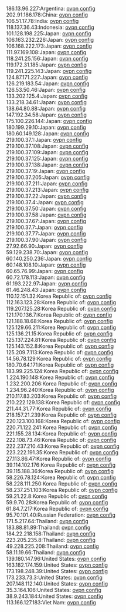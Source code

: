 186.13.96.227:Argentina: [ovpn config](vpn/186_13_96_227.ovpn)  
202.91.186.178:China: [ovpn config](vpn/202_91_186_178.ovpn)  
106.51.17.78:India: [ovpn config](vpn/106_51_17_78.ovpn)  
118.137.36.43:Indonesia: [ovpn config](vpn/118_137_36_43.ovpn)  
101.128.198.225:Japan: [ovpn config](vpn/101_128_198_225.ovpn)  
106.163.232.226:Japan: [ovpn config](vpn/106_163_232_226.ovpn)  
106.168.222.173:Japan: [ovpn config](vpn/106_168_222_173.ovpn)  
111.97.169.108:Japan: [ovpn config](vpn/111_97_169_108.ovpn)  
118.241.25.156:Japan: [ovpn config](vpn/118_241_25_156.ovpn)  
119.172.31.185:Japan: [ovpn config](vpn/119_172_31_185.ovpn)  
119.241.225.143:Japan: [ovpn config](vpn/119_241_225_143.ovpn)  
124.87.171.227:Japan: [ovpn config](vpn/124_87_171_227.ovpn)  
126.219.183.54:Japan: [ovpn config](vpn/126_219_183_54.ovpn)  
126.53.50.46:Japan: [ovpn config](vpn/126_53_50_46.ovpn)  
133.202.125.4:Japan: [ovpn config](vpn/133_202_125_4.ovpn)  
133.218.34.61:Japan: [ovpn config](vpn/133_218_34_61.ovpn)  
138.64.80.88:Japan: [ovpn config](vpn/138_64_80_88.ovpn)  
147.192.34.58:Japan: [ovpn config](vpn/147_192_34_58.ovpn)  
175.100.226.144:Japan: [ovpn config](vpn/175_100_226_144.ovpn)  
180.199.29.10:Japan: [ovpn config](vpn/180_199_29_10.ovpn)  
180.60.149.128:Japan: [ovpn config](vpn/180_60_149_128.ovpn)  
219.100.37.1:Japan: [ovpn config](vpn/219_100_37_1.ovpn)  
219.100.37.108:Japan: [ovpn config](vpn/219_100_37_108.ovpn)  
219.100.37.109:Japan: [ovpn config](vpn/219_100_37_109.ovpn)  
219.100.37.125:Japan: [ovpn config](vpn/219_100_37_125.ovpn)  
219.100.37.138:Japan: [ovpn config](vpn/219_100_37_138.ovpn)  
219.100.37.19:Japan: [ovpn config](vpn/219_100_37_19.ovpn)  
219.100.37.205:Japan: [ovpn config](vpn/219_100_37_205.ovpn)  
219.100.37.211:Japan: [ovpn config](vpn/219_100_37_211.ovpn)  
219.100.37.213:Japan: [ovpn config](vpn/219_100_37_213.ovpn)  
219.100.37.22:Japan: [ovpn config](vpn/219_100_37_22.ovpn)  
219.100.37.4:Japan: [ovpn config](vpn/219_100_37_4.ovpn)  
219.100.37.50:Japan: [ovpn config](vpn/219_100_37_50.ovpn)  
219.100.37.58:Japan: [ovpn config](vpn/219_100_37_58.ovpn)  
219.100.37.67:Japan: [ovpn config](vpn/219_100_37_67.ovpn)  
219.100.37.7:Japan: [ovpn config](vpn/219_100_37_7.ovpn)  
219.100.37.77:Japan: [ovpn config](vpn/219_100_37_77.ovpn)  
219.100.37.90:Japan: [ovpn config](vpn/219_100_37_90.ovpn)  
27.92.66.90:Japan: [ovpn config](vpn/27_92_66_90.ovpn)  
59.129.238.70:Japan: [ovpn config](vpn/59_129_238_70.ovpn)  
60.140.250.236:Japan: [ovpn config](vpn/60_140_250_236.ovpn)  
60.148.108.10:Japan: [ovpn config](vpn/60_148_108_10.ovpn)  
60.65.76.99:Japan: [ovpn config](vpn/60_65_76_99.ovpn)  
60.72.178.113:Japan: [ovpn config](vpn/60_72_178_113.ovpn)  
61.193.222.97:Japan: [ovpn config](vpn/61_193_222_97.ovpn)  
61.46.248.43:Japan: [ovpn config](vpn/61_46_248_43.ovpn)  
110.12.151.32:Korea Republic of: [ovpn config](vpn/110_12_151_32.ovpn)  
112.163.123.28:Korea Republic of: [ovpn config](vpn/112_163_123_28.ovpn)  
119.207.125.28:Korea Republic of: [ovpn config](vpn/119_207_125_28.ovpn)  
121.170.136.7:Korea Republic of: [ovpn config](vpn/121_170_136_7.ovpn)  
121.188.18.68:Korea Republic of: [ovpn config](vpn/121_188_18_68.ovpn)  
125.129.66.211:Korea Republic of: [ovpn config](vpn/125_129_66_211.ovpn)  
125.136.21.15:Korea Republic of: [ovpn config](vpn/125_136_21_15.ovpn)  
125.137.224.81:Korea Republic of: [ovpn config](vpn/125_137_224_81.ovpn)  
125.143.152.8:Korea Republic of: [ovpn config](vpn/125_143_152_8.ovpn)  
125.209.7.113:Korea Republic of: [ovpn config](vpn/125_209_7_113.ovpn)  
14.56.78.129:Korea Republic of: [ovpn config](vpn/14_56_78_129.ovpn)  
180.70.64.171:Korea Republic of: [ovpn config](vpn/180_70_64_171.ovpn)  
183.99.225.124:Korea Republic of: [ovpn config](vpn/183_99_225_124.ovpn)  
1.224.190.148:Korea Republic of: [ovpn config](vpn/1_224_190_148.ovpn)  
1.232.200.206:Korea Republic of: [ovpn config](vpn/1_232_200_206.ovpn)  
1.234.96.240:Korea Republic of: [ovpn config](vpn/1_234_96_240.ovpn)  
210.117.83.203:Korea Republic of: [ovpn config](vpn/210_117_83_203.ovpn)  
210.222.129.138:Korea Republic of: [ovpn config](vpn/210_222_129_138.ovpn)  
211.44.31.77:Korea Republic of: [ovpn config](vpn/211_44_31_77.ovpn)  
218.157.21.239:Korea Republic of: [ovpn config](vpn/218_157_21_239.ovpn)  
220.123.100.168:Korea Republic of: [ovpn config](vpn/220_123_100_168.ovpn)  
220.71.122.241:Korea Republic of: [ovpn config](vpn/220_71_122_241.ovpn)  
221.155.28.134:Korea Republic of: [ovpn config](vpn/221_155_28_134.ovpn)  
222.108.73.46:Korea Republic of: [ovpn config](vpn/222_108_73_46.ovpn)  
222.237.210.43:Korea Republic of: [ovpn config](vpn/222_237_210_43.ovpn)  
223.222.191.35:Korea Republic of: [ovpn config](vpn/223_222_191_35.ovpn)  
27.113.86.47:Korea Republic of: [ovpn config](vpn/27_113_86_47.ovpn)  
39.114.102.176:Korea Republic of: [ovpn config](vpn/39_114_102_176.ovpn)  
39.115.188.36:Korea Republic of: [ovpn config](vpn/39_115_188_36.ovpn)  
58.226.78.124:Korea Republic of: [ovpn config](vpn/58_226_78_124.ovpn)  
58.228.111.250:Korea Republic of: [ovpn config](vpn/58_228_111_250.ovpn)  
58.237.251.103:Korea Republic of: [ovpn config](vpn/58_237_251_103.ovpn)  
59.21.22.8:Korea Republic of: [ovpn config](vpn/59_21_22_8.ovpn)  
59.9.70.28:Korea Republic of: [ovpn config](vpn/59_9_70_28.ovpn)  
61.84.7.217:Korea Republic of: [ovpn config](vpn/61_84_7_217.ovpn)  
95.70.101.40:Russian Federation: [ovpn config](vpn/95_70_101_40.ovpn)  
171.5.217.64:Thailand: [ovpn config](vpn/171_5_217_64.ovpn)  
183.88.81.89:Thailand: [ovpn config](vpn/183_88_81_89.ovpn)  
184.22.218.158:Thailand: [ovpn config](vpn/184_22_218_158.ovpn)  
223.205.235.8:Thailand: [ovpn config](vpn/223_205_235_8.ovpn)  
49.228.225.208:Thailand: [ovpn config](vpn/49_228_225_208.ovpn)  
58.11.19.66:Thailand: [ovpn config](vpn/58_11_19_66.ovpn)  
139.180.147.96:United States: [ovpn config](vpn/139_180_147_96.ovpn)  
163.182.174.159:United States: [ovpn config](vpn/163_182_174_159.ovpn)  
173.198.248.39:United States: [ovpn config](vpn/173_198_248_39.ovpn)  
173.233.73.3:United States: [ovpn config](vpn/173_233_73_3.ovpn)  
207.148.112.140:United States: [ovpn config](vpn/207_148_112_140.ovpn)  
35.3.164.106:United States: [ovpn config](vpn/35_3_164_106.ovpn)  
38.9.243.184:United States: [ovpn config](vpn/38_9_243_184.ovpn)  
113.166.127.183:Viet Nam: [ovpn config](vpn/113_166_127_183.ovpn)  
